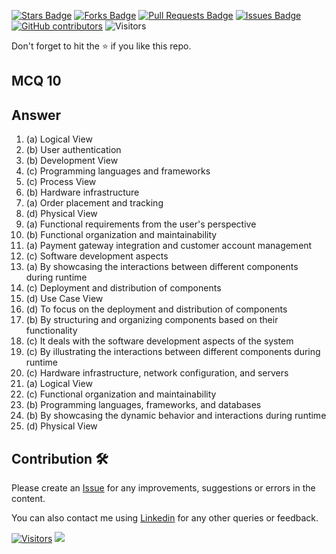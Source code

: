 <a href="https://github.com/drshahizan/software-engineering/stargazers"><img src="https://img.shields.io/github/stars/drshahizan/software-engineering" alt="Stars Badge"/></a>
<a href="https://github.com/drshahizan/software-engineering/network/members"><img src="https://img.shields.io/github/forks/drshahizan/software-engineering" alt="Forks Badge"/></a>
<a href="https://github.com/drshahizan/software-engineering/pulls"><img src="https://img.shields.io/github/issues-pr/drshahizan/software-engineering" alt="Pull Requests Badge"/></a>
<a href="https://github.com/drshahizan/software-engineering"><img src="https://img.shields.io/github/issues/drshahizan/software-engineering" alt="Issues Badge"/></a>
<a href="https://github.com/drshahizan/software-engineering/graphs/contributors"><img alt="GitHub contributors" src="https://img.shields.io/github/contributors/drshahizan/software-engineering?color=2b9348"></a>
![Visitors](https://api.visitorbadge.io/api/visitors?path=https%3A%2F%2Fgithub.com%2Fdrshahizan%2Fsoftware-engineering&labelColor=%23d9e3f0&countColor=%23697689&style=flat)

Don't forget to hit the :star: if you like this repo.

## MCQ 10

## Answer
1. (a) Logical View
2. (b) User authentication
3. (b) Development View
4. (c) Programming languages and frameworks
5. (c) Process View
6. (b) Hardware infrastructure
7. (a) Order placement and tracking
8. (d) Physical View
9. (a) Functional requirements from the user's perspective
10. (b) Functional organization and maintainability
11. (a) Payment gateway integration and customer account management
12. (c) Software development aspects
13. (a) By showcasing the interactions between different components during runtime
14. (c) Deployment and distribution of components
15. (d) Use Case View
16. (d) To focus on the deployment and distribution of components
17. (b) By structuring and organizing components based on their functionality
18. (c) It deals with the software development aspects of the system
19. (c) By illustrating the interactions between different components during runtime
20. (c) Hardware infrastructure, network configuration, and servers
21. (a) Logical View
22. (c) Functional organization and maintainability
23. (b) Programming languages, frameworks, and databases
24. (b) By showcasing the dynamic behavior and interactions during runtime
25. (d) Physical View

## Contribution 🛠️
Please create an [Issue](https://github.com/drshahizan/learn-php/issues) for any improvements, suggestions or errors in the content.

You can also contact me using [Linkedin](https://www.linkedin.com/in/drshahizan/) for any other queries or feedback.

[![Visitors](https://api.visitorbadge.io/api/visitors?path=https%3A%2F%2Fgithub.com%2Fdrshahizan&labelColor=%23697689&countColor=%23555555&style=plastic)](https://visitorbadge.io/status?path=https%3A%2F%2Fgithub.com%2Fdrshahizan)
![](https://hit.yhype.me/github/profile?user_id=81284918)


